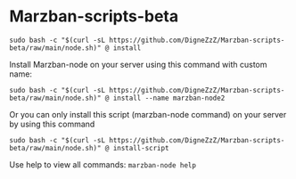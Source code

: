 # Marzban-scripts-beta

```
sudo bash -c "$(curl -sL https://github.com/DigneZzZ/Marzban-scripts-beta/raw/main/node.sh)" @ install
```

Install Marzban-node on your server using this command with custom name:
```
sudo bash -c "$(curl -sL https://github.com/DigneZzZ/Marzban-scripts-beta/raw/main/node.sh)" @ install --name marzban-node2
```
Or you can only install this script (marzban-node command) on your server by using this command

```
sudo bash -c "$(curl -sL https://github.com/DigneZzZ/Marzban-scripts-beta/raw/main/node.sh)" @ install-script
```
Use help to view all commands: `marzban-node help`

